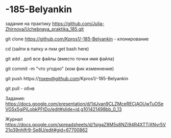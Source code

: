 # -185-Belyankin
задание на практику https://github.com/Julia-Zhirnova/Uchebnaya_praktika_185.git

git clone https://github.com/Kpros1/-185-Belyankin - клонирование

cd (зайти в папку и пкм get bash here)

git add . доб все файлы (вместо точки имя файла)

git commit -m "что угодно" (ком фик изменнение)

git push https://токен@github.com/Kpros1/-185-Belyankin

git pull - обнв

Задания: 
https://docs.google.com/presentation/d/1dJvan9CLZMceRECjAOUwTuOSeVG5x5giPiLobkPFtDo/edit#slide=id.g101421498bb_0_13

Журнал
https://docs.google.com/spreadsheets/d/1sigaZ8M5s8NZi94R4XTTjXNyr5V21q39nhIfr9-Se8U/edit#gid=67700862

 
